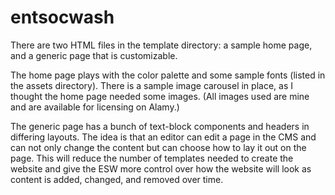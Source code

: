 # entsocwash

There are two HTML files in the template directory: a sample home page, and a generic page that is customizable.

The home page plays with the color palette and some sample fonts (listed in the assets directory). There is a sample image carousel in place, as I thought the home page needed some images. (All images used are mine and are available for licensing on Alamy.)

The generic page has a bunch of text-block components and headers in differing layouts. The idea is that an editor can edit a page in the CMS and can not only change the content but can choose how to lay it out on the page. This will reduce the number of templates needed to create the website and give the ESW more control over how the website will look as content is added, changed, and removed over time.
